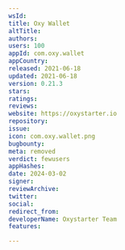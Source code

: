 ```yaml
---
wsId: 
title: Oxy Wallet
altTitle: 
authors: 
users: 100
appId: com.oxy.wallet
appCountry: 
released: 2021-06-18
updated: 2021-06-18
version: 0.21.3
stars: 
ratings: 
reviews: 
website: https://oxystarter.io
repository: 
issue: 
icon: com.oxy.wallet.png
bugbounty: 
meta: removed
verdict: fewusers
appHashes: 
date: 2024-03-02
signer: 
reviewArchive: 
twitter: 
social: 
redirect_from: 
developerName: Oxystarter Team
features: 

---
```


